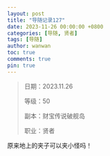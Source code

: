 ```yaml
---
layout: post
title: "导随记录127"
date: 2023-11-26 00:00:00 +0800
categories: [导随, 贤者]
tags: [导随]
author: wanwan
toc: true
comments: true
pin: true
---
```

> 日期：2023.11.26
>
> 等级：50
>
> 副本：财宝传说破舰岛
>
> 职业：贤者

原来地上的夹子可以夹小怪吗！